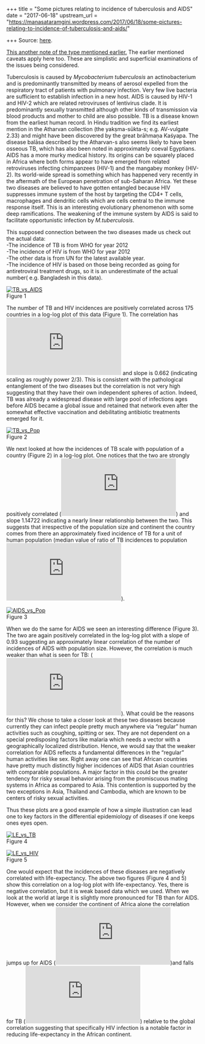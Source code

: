 +++
title = "Some pictures relating to incidence of tuberculosis and AIDS"
date = "2017-06-18"
upstream_url = "https://manasataramgini.wordpress.com/2017/06/18/some-pictures-relating-to-incidence-of-tuberculosis-and-aids/"

+++
Source: [here](https://manasataramgini.wordpress.com/2017/06/18/some-pictures-relating-to-incidence-of-tuberculosis-and-aids/).

[This another note of the type mentioned
earlier.](https://manasataramgini.wordpress.com/2017/05/20/a-superficial-look-at-national-population-density-and-some-life-history-features/)
The earlier mentioned caveats apply here too. These are simplistic and
superficial examinations of the issues being considered.

Tuberculosis is caused by *Mycobacterium tuberculosis* an
actinobacterium and is predominantly transmitted by means of aerosol
expelled from the respiratory tract of patients with pulmonary
infection. Very few live bacteria are sufficient to establish infection
in a new host. AIDS is caused by HIV-1 and HIV-2 which are related
retroviruses of lentivirus clade. It is predominantly sexually
transmitted although other kinds of transmission via blood products and
mother to child are also possible. TB is a disease known from the
earliest human record. In Hindu tradition we find its earliest mention
in the Atharvan collection (the yakṣma-sūkta-s; e.g. AV-vulgate 2.33)
and might have been discovered by the great brāhmaṇa Kaśyapa. The
disease balāsa described by the Atharvan-s also seems likely to have
been osseous TB, which has also been noted in approximately coeval
Egyptians. AIDS has a more murky medical history. Its origins can be
squarely placed in Africa where both forms appear to have emerged from
related retroviruses infecting chimpanzees (HIV-1) and the mangabey
monkey (HIV-2). Its world-wide spread is something which has happened
very recently in the aftermath of the European penetration of
sub-Saharan Africa. Yet these two diseases are believed to have gotten
entangled because HIV suppresses immune system of the host by targeting
the CD4+ T cells, macrophages and dendritic cells which are cells
central to the immune response itself. This is an interesting
evolutionary phenomenon with some deep ramifications. The weakening of
the immune system by AIDS is said to facilitate opportunistic infection
by *M.tuberculosis*.

This supposed connection between the two diseases made us check out the
actual data:  
-The incidence of TB is from WHO for year 2012  
-The incidence of HIV is from WHO for year 2012  
-The other data is from UN for the latest available year.  
-The incidence of HIV is based on those being recorded as going for
antiretroviral treatment drugs, so it is an underestimate of the actual
number( e.g. Bangladesh in this data).

[![TB_vs_AIDS](https://manasataramgini.files.wordpress.com/2017/06/tb_vs_aids.png?w=640)](https://manasataramgini.files.wordpress.com/2017/06/tb_vs_aids.png)  
Figure 1

The number of TB and HIV incidences are positively correlated across 175
countries in a log-log plot of this data (Figure 1). The correlation has
![r^2=0.456](https://s0.wp.com/latex.php?latex=r%5E2%3D0.456&bg=ffffff&fg=333333&s=0&c=20201002)
and slope is 0.662 (indicating scaling as roughly power 2/3). This is
consistent with the pathological entanglement of the two diseases but
the correlation is not very high suggesting that they have their own
independent spheres of action. Indeed, TB was already a widespread
disease with large pool of infections ages before AIDS became a global
issue and retained that network even after the somewhat effective
vaccination and debilitating antibiotic treatments emerged for it.

[![TB_vs_Pop](https://manasataramgini.files.wordpress.com/2017/06/tb_vs_pop.png?w=640)](https://manasataramgini.files.wordpress.com/2017/06/tb_vs_pop.png)  
Figure 2

We next looked at how the incidences of TB scale with population of a
country (Figure 2) in a log-log plot. One notices that the two are
strongly positively correlated
(![r^2=0.774](https://s0.wp.com/latex.php?latex=r%5E2%3D0.774&bg=ffffff&fg=333333&s=0&c=20201002))
and slope 1.14722 indicating a nearly linear relationship between the
two. This suggests that irrespective of the population size and
continent the country comes from there an approximately fixed incidence
of TB for a unit of human population (median value of ratio of TB
incidences to population ![\\approx 4.5 \\times 10^{-4}
](https://s0.wp.com/latex.php?latex=%5Capprox+4.5+%5Ctimes+10%5E%7B-4%7D+&bg=ffffff&fg=333333&s=0&c=20201002)).

[![AIDS_vs_Pop](https://manasataramgini.files.wordpress.com/2017/06/aids_vs_pop.png?w=640)](https://manasataramgini.files.wordpress.com/2017/06/aids_vs_pop.png)  
Figure 3

When we do the same for AIDS we seen an interesting difference (Figure
3). The two are again positively correlated in the log-log plot with a
slope of 0.93 suggesting an approximately linear correlation of the
number of incidences of AIDS with population size. However, the
correlation is much weaker than what is seen for TB:
(![r^2=0.454](https://s0.wp.com/latex.php?latex=r%5E2%3D0.454&bg=ffffff&fg=333333&s=0&c=20201002)).
What could be the reasons for this? We chose to take a closer look at
these two diseases because currently they can infect people pretty much
anywhere via “regular” human activities such as coughing, spitting or
sex. They are not dependent on a special predisposing factors like
malaria which needs a vector with a geographically localized
distribution. Hence, we would say that the weaker correlation for AIDS
reflects a fundamental differences in the “regular” human activities
like sex. Right away one can see that African countries have pretty much
distinctly higher incidences of AIDS that Asian countries with
comparable populations. A major factor in this could be the greater
tendency for risky sexual behavior arising from the promiscuous mating
systems in Africa as compared to Asia. This contention is supported by
the two exceptions in Asia, Thailand and Cambodia, which are known to be
centers of risky sexual activities.

Thus these plots are a good example of how a simple illustration can
lead one to key factors in the differential epidemiology of diseases if
one keeps ones eyes open.

[![LE_vs_TB](https://manasataramgini.files.wordpress.com/2017/06/le_vs_tb.png?w=640)](https://manasataramgini.files.wordpress.com/2017/06/le_vs_tb.png)  
Figure 4

[![LE_vs_HIV](https://manasataramgini.files.wordpress.com/2017/06/le_vs_hiv.png?w=640)](https://manasataramgini.files.wordpress.com/2017/06/le_vs_hiv.png)  
Figure 5

One would expect that the incidences of these diseases are negatively
correlated with life-expectancy. The above two figures (Figure 4 and 5)
show this correlation on a log-log plot with life-expectancy. Yes, there
is negative correlation, but it is weak based data which we used. When
we look at the world at large it is slightly more pronounced for TB than
for AIDS. However, when we consider the continent of Africa alone the
correlation jumps up for AIDS (![r^2=0.323\\; vs \\;
r^2=0.153](https://s0.wp.com/latex.php?latex=r%5E2%3D0.323%5C%3B+vs+%5C%3B+r%5E2%3D0.153&bg=ffffff&fg=333333&s=0&c=20201002))and
falls for TB (![r^2=0.165\\; vs \\;
r^2=0.224](https://s0.wp.com/latex.php?latex=r%5E2%3D0.165%5C%3B+vs+%5C%3B+r%5E2%3D0.224&bg=ffffff&fg=333333&s=0&c=20201002))
relative to the global correlation suggesting that specifically HIV
infection is a notable factor in reducing life-expectancy in the African
continent.

